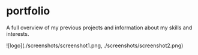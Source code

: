 # portfolio
A full overview of my previous projects and information about my skills and interests.

![logo](./screenshots/screenshot1.png, ./screenshots/screenshot2.png)
